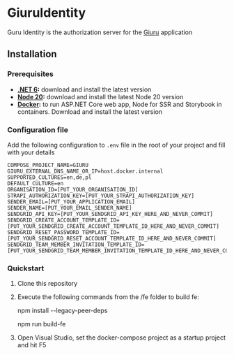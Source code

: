 # GiuruIdentity

Guru Identity is the authorization server for the [Giuru](https://github.com/dawiddworak88/Giuru) application

## Installation

### Prerequisites

* **[.NET 6](https://dotnet.microsoft.com/download/dotnet/6.0):** download and install the latest version
* **[Node 20](https://nodejs.org/en/download/):** download and install the latest Node 20 version
* **[Docker](http://hub.docker.com/):** to run ASP.NET Core web app, Node for SSR and Storybook in containers. Download and install the latest version

### Configuration file

Add the following configuration to `.env` file in the root of your project and fill with your details

```env
COMPOSE_PROJECT_NAME=GIURU
GIURU_EXTERNAL_DNS_NAME_OR_IP=host.docker.internal
SUPPORTED_CULTURES=en,de,pl
DEFAULT_CULTURE=en
ORGANISATION_ID=[PUT_YOUR_ORGANISATION_ID]
STRAPI_AUTHORIZATION_KEY=[PUT_YOUR_STRAPI_AUTHORIZATION_KEY]
SENDER_EMAIL=[PUT_YOUR_APPLICATION_EMAIL]
SENDER_NAME=[PUT_YOUR_EMAIL_SENDER_NAME]
SENDGRID_API_KEY=[PUT_YOUR_SENDGRID_API_KEY_HERE_AND_NEVER_COMMIT]
SENDGRID_CREATE_ACCOUNT_TEMPLATE_ID=[PUT_YOUR_SENDGRID_CREATE_ACCOUNT_TEMPLATE_ID_HERE_AND_NEVER_COMMIT]
SENDGRID_RESET_PASSWORD_TEMPLATE_ID=[PUT_YOUR_SENDGRID_RESET_ACCOUNT_TEMPLATE_ID_HERE_AND_NEVER_COMMIT]
SENDGRID_TEAM_MEMBER_INVITATION_TEMPLATE_ID=[PUT_YOUR_SENDGRID_TEAM_MEMBER_INVITATION_TEMPLATE_ID_HERE_AND_NEVER_COMMIT]
```

### Quickstart

1. Clone this repository
2. Execute the following commands from the /fe folder to build fe:

    npm install --legacy-peer-deps

    npm run build-fe

3. Open Visual Studio, set the docker-compose project as a startup project and hit F5
